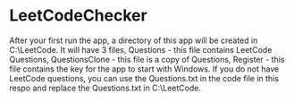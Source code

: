 # LeetCodeChecker
After your first run the app, a directory of this app will be created in C:\LeetCode. It will have 3 files, Questions - this file contains LeetCode Questions, QuestionsClone - this
file is a copy of Questions, Register - this file contains the key for the app to start with Windows. If you do not have LeetCode questions, you can use the Questions.txt in the
code file in this respo and replace the Questions.txt in C:\LeetCode\.
